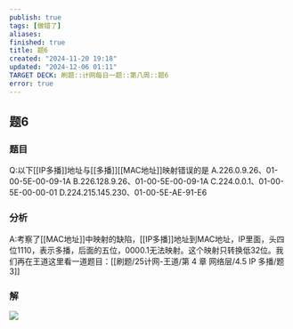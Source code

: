 ```yaml
---
publish: true
tags: [做错了]
aliases: 
finished: true
title: 题6
created: "2024-11-20 19:18"
updated: "2024-12-06 01:11"
TARGET DECK: 刷题::计网每日一题::第八周::题6
error: true
---
```

## 题6
### 题目
Q:以下[[IP多播]]地址与[[多播]][[MAC地址]]映射错误的是
A.226.0.9.26、01-00-5E-00-09-1A 
B.226.128.9.26、01-00-5E-00-09-1A 
C.224.0.0.1、01-00-5E-00-00-01
D.224.215.145.230、01-00-5E-AE-91-E6
### 分析
A:考察了[[MAC地址]]中映射的缺陷，[[IP多播]]地址到MAC地址，IP里面，头四位1110，表示多播，后面的五位，0000.1无法映射。这个映射只转换低32位。我们再在王道这里看一道题目：[[刷题/25计网-王道/第 4 章 网络层/4.5 IP 多播/题3]]
### 解
![](https://img.hwenyi.tech/202411252040769.webp)
